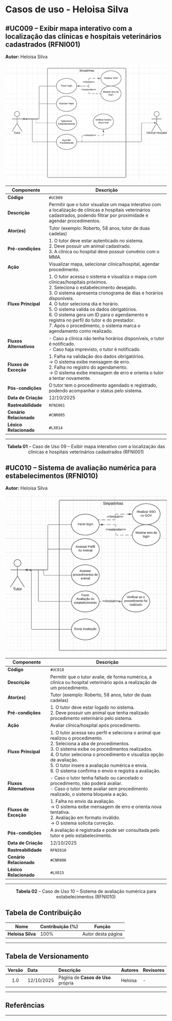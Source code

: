 # Casos de uso - Heloisa Silva

## #UC009 – Exibir mapa interativo com a localização das clínicas e hospitais veterinários cadastrados (RFNI001)

**Autor:** Heloisa Silva

<a id="uc009"></a>




![Diagrama UML](../../../assets/images/uml/mapa_interativo.png)

| **Componente** | **Descrição** |
|----------------|----------------|
| **Código** | `#UC009` |
| **Descrição** | Permitir que o tutor visualize um mapa interativo com a localização de clínicas e hospitais veterinários cadastrados, podendo filtrar por proximidade e agendar procedimentos. |
| **Ator(es)** | Tutor (exemplo: Roberto, 58 anos, tutor de duas cadelas) |
| **Pré-condições** | 1. O tutor deve estar autenticado no sistema.<br>2. Deve possuir um animal cadastrado.<br>3. A clínica ou hospital deve possuir convênio com o MMA. |
| **Ação** | Visualizar mapa, selecionar clínica/hospital, agendar procedimento. |
| **Fluxo Principal** | 1. O tutor acessa o sistema e visualiza o mapa com clínicas/hospitais próximos.<br>2. Seleciona o estabelecimento desejado.<br>3. O sistema apresenta cronograma de dias e horários disponíveis.<br>4. O tutor seleciona dia e horário.<br>5. O sistema valida os dados obrigatórios.<br>6. O sistema gera um ID para o agendamento e registra no perfil do tutor e do prestador.<br>7. Após o procedimento, o sistema marca o agendamento como realizado. |
| **Fluxos Alternativos** | - Caso a clínica não tenha horários disponíveis, o tutor é notificado.<br>- Caso haja imprevisto, o tutor é notificado. |
| **Fluxos de Exceção** | 1. Falha na validação dos dados obrigatórios.<br>→ O sistema exibe mensagem de erro.<br>2. Falha no registro do agendamento.<br>→ O sistema exibe mensagem de erro e orienta o tutor a tentar novamente. |
| **Pós-condições** | O tutor tem o procedimento agendado e registrado, podendo acompanhar o status pelo sistema. |
| **Data de Criação** | 12/10/2025 |
| **Rastreabilidade** | `RFNI001` |
| **Cenário Relacionado** | `#CNR005` |
| **Léxico Relacionado** | `#LX014` |

---

<font><p style="text-align: center">**Tabela 01** – Caso de Uso 09 – Exibir mapa interativo com a localização das clínicas e hospitais veterinários cadastrados (RFNI001)</p></font>

## #UC010 – Sistema de avaliação numérica para estabelecimentos (RFNI010)

**Autor:** Heloisa Silva

<a id="uc010"></a>



![Diagrama UML](../../../assets/images/uml/sistema_avaliacao.png)

| **Componente** | **Descrição** |
|----------------|----------------|
| **Código** | `#UC010` |
| **Descrição** | Permitir que o tutor avalie, de forma numérica, a clínica ou hospital veterinário após a realização de um procedimento. |
| **Ator(es)** | Tutor (exemplo: Roberto, 58 anos, tutor de duas cadelas) |
| **Pré-condições** | 1. O tutor deve estar logado no sistema.<br>2. Deve possuir um animal que tenha realizado procedimento veterinário pelo sistema. |
| **Ação** | Avaliar clínica/hospital após procedimento. |
| **Fluxo Principal** | 1. O tutor acessa seu perfil e seleciona o animal que realizou o procedimento.<br>2. Seleciona a aba de procedimentos.<br>3. O sistema exibe os procedimentos realizados.<br>4. O tutor seleciona o procedimento e visualiza opção de avaliação.<br>5. O tutor insere a avaliação numérica e envia.<br>6. O sistema confirma o envio e registra a avaliação. |
| **Fluxos Alternativos** | - Caso o tutor tenha faltado ou cancelado o procedimento, não poderá avaliar.<br>- Caso o tutor tente avaliar sem procedimento realizado, o sistema bloqueia a ação. |
| **Fluxos de Exceção** | 1. Falha no envio da avaliação.<br>→ O sistema exibe mensagem de erro e orienta nova tentativa.<br>2. Avaliação em formato inválido.<br>→ O sistema solicita correção. |
| **Pós-condições** | A avaliação é registrada e pode ser consultada pelo tutor e pelo estabelecimento. |
| **Data de Criação** | 12/10/2025 |
| **Rastreabilidade** | `RFNI010` |
| **Cenário Relacionado** | `#CNR006` |
| **Léxico Relacionado** | `#LX015` |

---
<font><p style="text-align: center">**Tabela 02** – Caso de Uso 10 – Sistema de avaliação numérica para estabelecimentos (RFNI010)</p></font>

## Tabela de Contribuição

| Nome | Contribuição (%) | Função |
|------|------------------|--------|
| **Heloisa Silva** | 100% | Autor desta página |

---

## Tabela de Versionamento

| Versão | Data | Descrição | Autores | Revisores |
|:------:|:-----------|:-------------------------------------------|:--------|:-----------|
| 1.0 | 12/10/2025 | Página de **Casos de Uso** própria | Heloisa | - |

---

## Referências  


---
